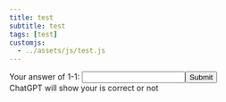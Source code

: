 ```yaml
---
title: test
subtitle: test
tags: [test]
customjs:
  - ../assets/js/test.js
---
```


<div id='test'></div>
Your answer of 1-1: <input type="text" id="1-1" name='1-1'><button onclick="openai_0()">Submit</button><br>
<div id="result-box-1-1">ChatGPT will show your is correct or not</div>
